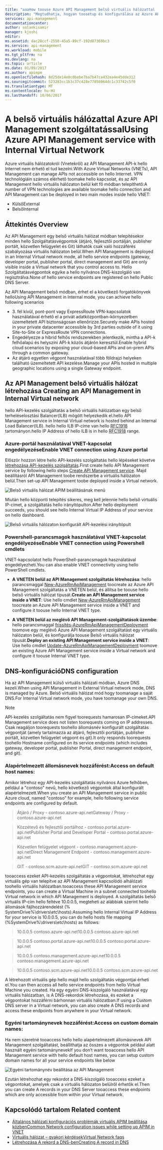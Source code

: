 ```yaml
---
title: "aaaHow toouse Azure API Management belső virtuális hálózattal |} Microsoft Docs"
description: "Megtudhatja, hogyan toosetup és konfigurálása az Azure API Management belső virtuális hálózat."
services: api-management
documentationcenter: 
author: solankisamir
manager: kjoshi
editor: 
ms.assetid: dac28ccf-2550-45a5-89cf-192d87369bc3
ms.service: api-management
ms.workload: mobile
ms.tgt_pltfrm: na
ms.devlang: na
ms.topic: article
ms.date: 01/09/2017
ms.author: apimpm
ms.openlocfilehash: 8d25de14e0c0bebe7ba7b47ca432ea4e45dde312
ms.sourcegitcommit: 523283cc1b3c37c428e77850964dc1c33742c5f0
ms.translationtype: MT
ms.contentlocale: hu-HU
ms.lasthandoff: 10/06/2017
---
```

# <a name="using-azure-api-management-service-with-internal-virtual-network"></a><span data-ttu-id="00128-103">A belső virtuális hálózattal Azure API Management szolgáltatással</span><span class="sxs-lookup"><span data-stu-id="00128-103">Using Azure API Management service with Internal Virtual Network</span></span>
<span data-ttu-id="00128-104">Azure virtuális hálózatokról (Vnetekről) az API Management API-k hello Internet nem érhető el tud kezelni.</span><span class="sxs-lookup"><span data-stu-id="00128-104">With Azure Virtual Networks (VNETs), API Management can manage APIs not accessible on hello Internet.</span></span> <span data-ttu-id="00128-105">VPN technológiáin számos elérhető toomake hello kapcsolat, és az API Management hello virtuális hálózaton belül két fő módban telepíthető:</span><span class="sxs-lookup"><span data-stu-id="00128-105">A number of VPN technologies are available toomake hello connection and API Management can be deployed in two main modes inside hello VNET:</span></span>
* <span data-ttu-id="00128-106">Külső</span><span class="sxs-lookup"><span data-stu-id="00128-106">External</span></span>
* <span data-ttu-id="00128-107">Belső</span><span class="sxs-lookup"><span data-stu-id="00128-107">Internal</span></span>

## <span data-ttu-id="00128-108"><a name="overview"></a>Áttekintés</span><span class="sxs-lookup"><span data-stu-id="00128-108"><a name="overview"> </a>Overview</span></span>
<span data-ttu-id="00128-109">Az API Management egy belső virtuális hálózat módban telepítésekor minden hello Szolgáltatásvégpontok (átjáró, fejlesztői portálján, publisher portált, közvetlen felügyelet és Git) láthatók csak való hozzáférés szabályozása virtuális hálózaton belül.</span><span class="sxs-lookup"><span data-stu-id="00128-109">When API Management is deployed in an Internal Virtual network mode, all hello service endpoints (gateway, developer portal, publisher portal, direct management and Git) are only visible inside a Virtual network that you control access to.</span></span> <span data-ttu-id="00128-110">Hello Szolgáltatásvégpontok egyike a hello nyilvános DNS-kiszolgáló van regisztrálva.</span><span class="sxs-lookup"><span data-stu-id="00128-110">None of hello service endpoints are registered on hello Public DNS Server.</span></span>

<span data-ttu-id="00128-111">Az API Management belső módban, érhet el a következő forgatókönyvek hello</span><span class="sxs-lookup"><span data-stu-id="00128-111">Using API Management in Internal mode, you can achieve hello following scenarios</span></span>
* <span data-ttu-id="00128-112">3. fél kívül, pont-pont vagy ExpressRoute VPN-kapcsolatok használatával érhető el a privát adatközpontban-környezetben üzemeltetett API biztonságosan ellenőrizze.</span><span class="sxs-lookup"><span data-stu-id="00128-112">Securely make APIs hosted in your private datacenter accessible by 3rd parties outside of it using Site-to-Site or ExpressRoute VPN connections.</span></span>
* <span data-ttu-id="00128-113">Engedélyezze a hibrid felhős rendszerekben jelentkezik, mintha a API-k felhőalapú és helyszíni API-k közös átjárón keresztül.</span><span class="sxs-lookup"><span data-stu-id="00128-113">Enable hybrid cloud scenarios by exposing your cloud-based APIs and on-prem APIs through a common gateway.</span></span>
* <span data-ttu-id="00128-114">Az átjáró egyetlen végpont használatával több földrajzi helyeken található üzemeltetett API kezelése.</span><span class="sxs-lookup"><span data-stu-id="00128-114">Manage your APIs hosted in multiple geographic locations using a single Gateway endpoint.</span></span> 

## <span data-ttu-id="00128-115"><a name="enable-vpn"></a>Az API Management belső virtuális hálózat létrehozása</span><span class="sxs-lookup"><span data-stu-id="00128-115"><a name="enable-vpn"> </a>Creating an API Management in Internal Virtual network</span></span>
<span data-ttu-id="00128-116">hello API-kezelés szolgáltatás a belső virtuális hálózatban egy belső terheléselosztási Balancer(ILB) mögött helyezkedik el.</span><span class="sxs-lookup"><span data-stu-id="00128-116">hello API Management service in Internal Virtual network is hosted behind an Internal Load Balancer(ILB).</span></span> <span data-ttu-id="00128-117">hello hello ILB IP-címe van hello [RFC1918](http://www.faqs.org/rfcs/rfc1918.html) tartományon.</span><span class="sxs-lookup"><span data-stu-id="00128-117">hello IP Address of hello ILB is in hello [RFC1918](http://www.faqs.org/rfcs/rfc1918.html) range.</span></span>  

### <a name="enable-vnet-connection-using-azure-portal"></a><span data-ttu-id="00128-118">Azure-portál használatával VNET-kapcsolat engedélyezése</span><span class="sxs-lookup"><span data-stu-id="00128-118">Enable VNET connection using Azure portal</span></span>
<span data-ttu-id="00128-119">Először hozzon létre hello API-kezelés szolgáltatás hello lépéseket követve [létrehozása API-kezelés szolgáltatás][Create API Management service].</span><span class="sxs-lookup"><span data-stu-id="00128-119">First create hello API Management service by following hello steps [Create API Management service][Create API Management service].</span></span> <span data-ttu-id="00128-120">Majd beállításról API Management toobe rendszerbe a virtuális hálózaton belül.</span><span class="sxs-lookup"><span data-stu-id="00128-120">Then set-up API Management toobe deployed inside a Virtual network.</span></span>

![Belső virtuális hálózat APIM beállításának menü][api-management-using-internal-vnet-menu]

<span data-ttu-id="00128-122">Miután hello központi telepítés sikeres, meg kell jelennie hello belső virtuális IP-címet, a szolgáltatás hello irányítópulton.</span><span class="sxs-lookup"><span data-stu-id="00128-122">After hello deployment succeeds, you should see hello Internal Virtual IP Address of your service on hello dashboard.</span></span>

![Belső virtuális hálózaton konfigurált API-kezelési irányítópult][api-management-internal-vnet-dashboard]

### <a name="enable-vnet-connection-using-powershell-cmdlets"></a><span data-ttu-id="00128-124">Powershell-parancsmagok használatával VNET-kapcsolat engedélyezése</span><span class="sxs-lookup"><span data-stu-id="00128-124">Enable VNET connection using Powershell cmdlets</span></span>
<span data-ttu-id="00128-125">VNET-kapcsolatot hello PowerShell-parancsmagok használatával engedélyezheti.</span><span class="sxs-lookup"><span data-stu-id="00128-125">You can also enable VNET connectivity using hello PowerShell cmdlets.</span></span>

* <span data-ttu-id="00128-126">**A VNETEN belül az API Management szolgáltatás létrehozása**: hello parancsmaggal [New-AzureRmApiManagement](/powershell/module/azurerm.apimanagement/new-azurermapimanagement) toocreate az Azure API Management szolgáltatás a VNETEN belül, és állítsa be toouse hello belső virtuális hálózat típusát.</span><span class="sxs-lookup"><span data-stu-id="00128-126">**Create an API Management service inside a VNET**: Use hello cmdlet [New-AzureRmApiManagement](/powershell/module/azurerm.apimanagement/new-azurermapimanagement) toocreate an Azure API Management service inside a VNET and configure it toouse hello Internal VNET type.</span></span>

* <span data-ttu-id="00128-127">**A VNETEN belül az meglévő API Management-szolgáltatások üzembe**: hello parancsmaggal [frissítés-AzureRmApiManagementDeployment](/powershell/module/azurerm.apimanagement/update-azurermapimanagementdeployment) toomove egy meglévő Azure API Management szolgáltatást egy virtuális hálózaton belül, és konfigurálja toouse Belső virtuális hálózat típusát.</span><span class="sxs-lookup"><span data-stu-id="00128-127">**Deploy an existing API Management service inside a VNET**: Use hello cmdlet [Update-AzureRmApiManagementDeployment](/powershell/module/azurerm.apimanagement/update-azurermapimanagementdeployment) toomove an existing Azure API Management service inside a Virtual network and configure it toouse Internal VNET type.</span></span>

## <span data-ttu-id="00128-128"><a name="apim-dns-configuration"></a>DNS-konfiguráció</span><span class="sxs-lookup"><span data-stu-id="00128-128"><a name="apim-dns-configuration"></a>DNS configuration</span></span>
<span data-ttu-id="00128-129">Ha az API Management külső virtuális hálózati módban, Azure DNS kezeli.</span><span class="sxs-lookup"><span data-stu-id="00128-129">When using API Management in External Virtual network mode, DNS is managed by Azure.</span></span> <span data-ttu-id="00128-130">Belső virtuális hálózat mód hogy toomanage a saját DNS.</span><span class="sxs-lookup"><span data-stu-id="00128-130">For Internal Virtual network mode, you have toomanage your own DNS.</span></span>

> [!NOTE]
> <span data-ttu-id="00128-131">API-kezelés szolgáltatás nem figyel toorequests hamarosan IP-címeket.</span><span class="sxs-lookup"><span data-stu-id="00128-131">API Management service does not listen toorequests coming on IP addresses.</span></span> <span data-ttu-id="00128-132">Csak reagáljon toorequests toohello állomásnév konfigurált szolgáltatás végpontját (amely tartalmazza az átjáró, fejlesztői portálján, publisher portált, közvetlen felügyelet végpont és git).</span><span class="sxs-lookup"><span data-stu-id="00128-132">It only responds toorequests toohello Hostname configured on its service endpoints (which includes gateway, developer portal, publisher Portal, direct management endpoint, and git).</span></span>

### <a name="access-on-default-host-names"></a><span data-ttu-id="00128-133">Alapértelmezett állomásnevek hozzáférést:</span><span class="sxs-lookup"><span data-stu-id="00128-133">Access on default host names:</span></span>
<span data-ttu-id="00128-134">Amikor létrehoz egy API-kezelés szolgáltatás nyilvános Azure felhőben, például a "contoso" nevű, hello következő végpontok által konfigurált alapértelmezett.</span><span class="sxs-lookup"><span data-stu-id="00128-134">When you create an API Management service in public Azure cloud, named "contoso" for example, hello following service endpoints are configured by default.</span></span>

>   <span data-ttu-id="00128-135">Átjáró / Proxy - contoso.azure-api.net</span><span class="sxs-lookup"><span data-stu-id="00128-135">Gateway / Proxy - contoso.azure-api.net</span></span>

> <span data-ttu-id="00128-136">Közzétevő és fejlesztői portálhoz - contoso.portal.azure-api.net</span><span class="sxs-lookup"><span data-stu-id="00128-136">Publisher Portal and Developer Portal - contoso.portal.azure-api.net</span></span>

> <span data-ttu-id="00128-137">Közvetlen felügyelet végpont - contoso.management.azure-api.net</span><span class="sxs-lookup"><span data-stu-id="00128-137">Direct Management Endpoint - contoso.management.azure-api.net</span></span>

>   <span data-ttu-id="00128-138">GIT - contoso.scm.azure-api.net</span><span class="sxs-lookup"><span data-stu-id="00128-138">GIT - contoso.scm.azure-api.net</span></span>

<span data-ttu-id="00128-139">tooaccess ezeket API-kezelés szolgáltatás a végpontokat, létrehozhat egy virtuális gép van telepítve az API Management kapcsolódó alhálózati toohello virtuális hálózatban.</span><span class="sxs-lookup"><span data-stu-id="00128-139">tooaccess these API Management service endpoints, you can create a Virtual Machine in a subnet connected toohello Virtual network in which API Management is deployed.</span></span> <span data-ttu-id="00128-140">A szolgáltatás belső virtuális IP-cím hello feltéve 10.0.0.5, megteheti az alábbiak szerint hello állomások fájlhozzárendelést (% SystemDrive%\drivers\etc\hosts):</span><span class="sxs-lookup"><span data-stu-id="00128-140">Assuming hello Internal Virtual IP Address for your service is 10.0.0.5, you can do hello hosts file mapping (%SystemDrive%\drivers\etc\hosts) as follows:</span></span>

> <span data-ttu-id="00128-141">10.0.0.5 contoso.azure-api.net</span><span class="sxs-lookup"><span data-stu-id="00128-141">10.0.0.5    contoso.azure-api.net</span></span>

> <span data-ttu-id="00128-142">10.0.0.5 contoso.portal.azure-api.net</span><span class="sxs-lookup"><span data-stu-id="00128-142">10.0.0.5    contoso.portal.azure-api.net</span></span>

> <span data-ttu-id="00128-143">10.0.0.5 contoso.management.azure-api.net</span><span class="sxs-lookup"><span data-stu-id="00128-143">10.0.0.5    contoso.management.azure-api.net</span></span>

> <span data-ttu-id="00128-144">10.0.0.5 contoso.scm.azure-api.net</span><span class="sxs-lookup"><span data-stu-id="00128-144">10.0.0.5    contoso.scm.azure-api.net</span></span>

<span data-ttu-id="00128-145">A létrehozott virtuális gép hello majd hello szolgáltatás végpontjai érheti el.</span><span class="sxs-lookup"><span data-stu-id="00128-145">You can then access all hello service endpoints from hello Virtual Machine you created.</span></span> <span data-ttu-id="00128-146">Ha egy egyéni DNS-kiszolgáló használatával egy virtuális hálózatban, is A DNS-rekordok létrehozása, és ezeket a végpontokat hozzáférni bárhonnan virtuális hálózatban.</span><span class="sxs-lookup"><span data-stu-id="00128-146">If using a Custom DNS server in a Virtual network, you can also create A DNS records and access these endpoints from anywhere in your Virtual network.</span></span> 

### <a name="access-on-custom-domain-names"></a><span data-ttu-id="00128-147">Egyéni tartománynevek hozzáférést:</span><span class="sxs-lookup"><span data-stu-id="00128-147">Access on custom domain names:</span></span>
<span data-ttu-id="00128-148">Ha nem szeretné tooaccess hello hello alapértelmezett állomásnevek API Management szolgáltatást, beállíthatja az összes a végpontok például alatt használt egyéni tartománynevek</span><span class="sxs-lookup"><span data-stu-id="00128-148">If you don’t want tooaccess hello API Management service with hello default host names, you can setup custom domain names for all your service endpoints like below</span></span>

![Egyéni tartománynév beállítása az API Management][api-management-custom-domain-name]

<span data-ttu-id="00128-150">Ezután létrehozhat egy rekordot a DNS-kiszolgáló tooaccess ezeket a végpontokat, amelyek csak a virtuális hálózaton belülről érhetők el.</span><span class="sxs-lookup"><span data-stu-id="00128-150">Then you can create A records in your DNS Server tooaccess these endpoints which are only accessible from within your Virtual network.</span></span>

## <span data-ttu-id="00128-151"><a name="related-content"></a>Kapcsolódó tartalom</span><span class="sxs-lookup"><span data-stu-id="00128-151"><a name="related-content"> </a>Related content</span></span>
* <span data-ttu-id="00128-152">[Általános hálózati konfigurációs problémák virtuális APIM beállítása közben][Common Network Configuration Issues]</span><span class="sxs-lookup"><span data-stu-id="00128-152">[Common Network configuration issues while setting up APIM in VNET][Common Network Configuration Issues]</span></span>
* [<span data-ttu-id="00128-153">Virtuális hálózat – gyakori kérdések</span><span class="sxs-lookup"><span data-stu-id="00128-153">Virtual Network faqs</span></span>](../virtual-network/virtual-networks-faq.md)
* [<span data-ttu-id="00128-154">Létrehozása A rekord a DNS-ben</span><span class="sxs-lookup"><span data-stu-id="00128-154">Creating A record in DNS</span></span>](https://msdn.microsoft.com/en-us/library/bb727018.aspx)

[api-management-using-internal-vnet-menu]: ./media/api-management-using-with-internal-vnet/api-management-internal-vnet-menu.png
[api-management-internal-vnet-dashboard]: ./media/api-management-using-with-internal-vnet/api-management-internal-vnet-dashboard.png
[api-management-custom-domain-name]: ./media/api-management-using-with-internal-vnet/api-management-custom-domain-name.png

[Create API Management service]: api-management-get-started.md#create-service-instance
[Common Network Configuration Issues]: api-management-using-with-vnet.md#network-configuration-issues
